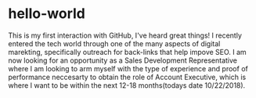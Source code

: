 # hello-world
This is my first interaction with GitHub, I've heard great things!
I recently entered the tech world through one of the many aspects of digital marekting, specifically outreach for back-links that help impove SEO. I am now looking for an opportunity as a Sales Development Representative where I am looking to arm myself with the type of experience and proof of performance neccesarty to obtain the role of Account Executive, which is where I want to be within the next 12-18 months(todays date 10/22/2018).

